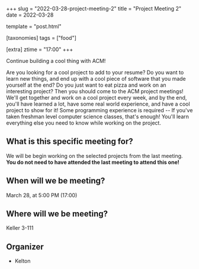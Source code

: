 +++
slug = "2022-03-28-project-meeting-2"
title = "Project Meeting 2"
date = 2022-03-28

template = "post.html"

[taxonomies]
tags = ["food"]

[extra]
ztime = "17:00"
+++

Continue building a cool thing with ACM!

<!-- more -->
Are you looking for a cool project to add to your resume?
Do you want to learn new things, and end up with a cool piece of software that you made yourself at the end?
Do you just want to eat pizza and work on an interesting project?
Then you should come to the ACM project meetings!
We'll get together and work on a cool project every week, and by the end, you'll have learned a lot,
have some real world experience, and have a cool project to show for it!
Some programming experience is required -- If you've taken freshman level computer science classes, that's enough!
You'll learn everything else you need to know while working on the project.

## What is this specific meeting for?

We will be begin working on the selected projects from the last meeting. **You do not need to have attended the last meeting to attend this one!**

## When will we be meeting?

March 28, at 5:00 PM (17:00)

## Where will we be meeting?

Keller 3-111

## Organizer

* Kelton
